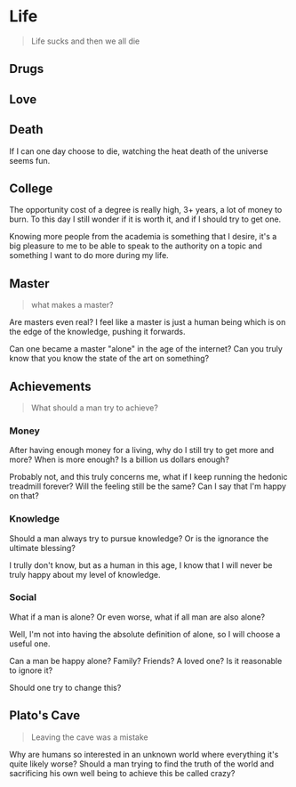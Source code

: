 # Life

> Life sucks and then we all die

## Drugs

## Love

## Death

If I can one day choose to die, watching the heat death of the universe seems fun.

## College

The opportunity cost of a degree is really high, 3+ years, a lot of money to burn. To this day I still wonder if it is worth it, and if I should try to get one.

Knowing more people from the academia is something that I desire, it's a big pleasure to me to be able to speak to the authority on a topic and something I want to do more during my life.

## Master

> what makes a master?

Are masters even real? I feel like a master is just a human being which is on the edge of the knowledge, pushing it forwards.

Can one became a master "alone" in the age of the internet? Can you truly know that you know the state of the art on something?

## Achievements

> What should a man try to achieve?

### Money

After having enough money for a living, why do I still try to get more and more? When is more enough? Is a billion us dollars enough?

Probably not, and this truly concerns me, what if I keep running the hedonic treadmill forever? Will the feeling still be the same? Can I say that I'm happy on that?

### Knowledge

Should a man always try to pursue knowledge? Or is the ignorance the ultimate blessing?

I trully don't know, but as a human in this age, I know that I will never be truly happy about my level of knowledge.

### Social

What if a man is alone? Or even worse, what if all man are also alone?

Well, I'm not into having the absolute definition of alone, so I will choose a useful one.

Can a man be happy alone? Family? Friends? A loved one? Is it reasonable to ignore it?

Should one try to change this?

## Plato's Cave

> Leaving the cave was a mistake

Why are humans so interested in an unknown world where everything it's quite likely worse? Should a man trying to find the truth of the world and sacrificing his own well being to achieve this be called crazy?
